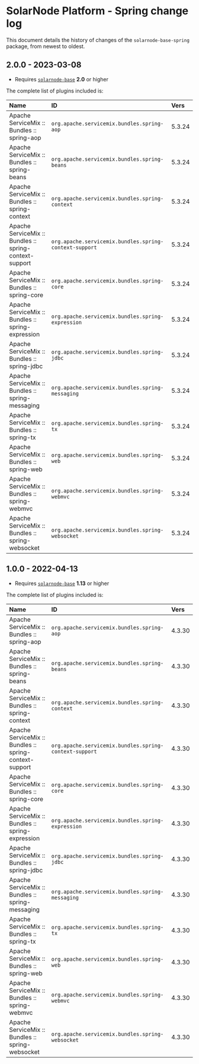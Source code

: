 # SolarNode Platform - Spring change log

This document details the history of changes of the `solarnode-base-spring` package, from newest to
oldest.

## 2.0.0 - 2023-03-08

 * Requires [`solarnode-base`](../../solarnode-base/debian) **2.0** or higher

The complete list of plugins included is:

| Name                                                   | ID                                                     | Vers   |
|:-------------------------------------------------------|:-------------------------------------------------------|:-------|
| Apache ServiceMix :: Bundles :: spring-aop             | `org.apache.servicemix.bundles.spring-aop`             | 5.3.24 |
| Apache ServiceMix :: Bundles :: spring-beans           | `org.apache.servicemix.bundles.spring-beans`           | 5.3.24 |
| Apache ServiceMix :: Bundles :: spring-context         | `org.apache.servicemix.bundles.spring-context`         | 5.3.24 |
| Apache ServiceMix :: Bundles :: spring-context-support | `org.apache.servicemix.bundles.spring-context-support` | 5.3.24 |
| Apache ServiceMix :: Bundles :: spring-core            | `org.apache.servicemix.bundles.spring-core`            | 5.3.24 |
| Apache ServiceMix :: Bundles :: spring-expression      | `org.apache.servicemix.bundles.spring-expression`      | 5.3.24 |
| Apache ServiceMix :: Bundles :: spring-jdbc            | `org.apache.servicemix.bundles.spring-jdbc`            | 5.3.24 |
| Apache ServiceMix :: Bundles :: spring-messaging       | `org.apache.servicemix.bundles.spring-messaging`       | 5.3.24 |
| Apache ServiceMix :: Bundles :: spring-tx              | `org.apache.servicemix.bundles.spring-tx`              | 5.3.24 |
| Apache ServiceMix :: Bundles :: spring-web             | `org.apache.servicemix.bundles.spring-web`             | 5.3.24 |
| Apache ServiceMix :: Bundles :: spring-webmvc          | `org.apache.servicemix.bundles.spring-webmvc`          | 5.3.24 |
| Apache ServiceMix :: Bundles :: spring-websocket       | `org.apache.servicemix.bundles.spring-websocket`       | 5.3.24 |


## 1.0.0 - 2022-04-13

 * Requires [`solarnode-base`](../../solarnode-base/debian) **1.13** or higher

The complete list of plugins included is:

| Name                                                   | ID                                                     | Vers   |
|:-------------------------------------------------------|:-------------------------------------------------------|:-------|
| Apache ServiceMix :: Bundles :: spring-aop             | `org.apache.servicemix.bundles.spring-aop`             | 4.3.30 |
| Apache ServiceMix :: Bundles :: spring-beans           | `org.apache.servicemix.bundles.spring-beans`           | 4.3.30 |
| Apache ServiceMix :: Bundles :: spring-context         | `org.apache.servicemix.bundles.spring-context`         | 4.3.30 |
| Apache ServiceMix :: Bundles :: spring-context-support | `org.apache.servicemix.bundles.spring-context-support` | 4.3.30 |
| Apache ServiceMix :: Bundles :: spring-core            | `org.apache.servicemix.bundles.spring-core`            | 4.3.30 |
| Apache ServiceMix :: Bundles :: spring-expression      | `org.apache.servicemix.bundles.spring-expression`      | 4.3.30 |
| Apache ServiceMix :: Bundles :: spring-jdbc            | `org.apache.servicemix.bundles.spring-jdbc`            | 4.3.30 |
| Apache ServiceMix :: Bundles :: spring-messaging       | `org.apache.servicemix.bundles.spring-messaging`       | 4.3.30 |
| Apache ServiceMix :: Bundles :: spring-tx              | `org.apache.servicemix.bundles.spring-tx`              | 4.3.30 |
| Apache ServiceMix :: Bundles :: spring-web             | `org.apache.servicemix.bundles.spring-web`             | 4.3.30 |
| Apache ServiceMix :: Bundles :: spring-webmvc          | `org.apache.servicemix.bundles.spring-webmvc`          | 4.3.30 |
| Apache ServiceMix :: Bundles :: spring-websocket       | `org.apache.servicemix.bundles.spring-websocket`       | 4.3.30 |

